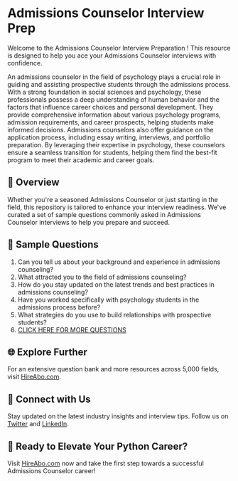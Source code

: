 # Admissions Counselor Interview Prep

Welcome to the Admissions Counselor Interview Preparation ! This resource is designed to help you ace your Admissions Counselor interviews with confidence.

An admissions counselor in the field of psychology plays a crucial role in guiding and assisting prospective students through the admissions process. With a strong foundation in social sciences and psychology, these professionals possess a deep understanding of human behavior and the factors that influence career choices and personal development. They provide comprehensive information about various psychology programs, admission requirements, and career prospects, helping students make informed decisions. Admissions counselors also offer guidance on the application process, including essay writing, interviews, and portfolio preparation. By leveraging their expertise in psychology, these counselors ensure a seamless transition for students, helping them find the best-fit program to meet their academic and career goals.

## 🚀 Overview

Whether you're a seasoned Admissions Counselor or just starting in the field, this repository is tailored to enhance your interview readiness. We've curated a set of sample questions commonly asked in Admissions Counselor interviews to help you prepare and succeed.

## 📝 Sample Questions

1. Can you tell us about your background and experience in admissions counseling?
2. What attracted you to the field of admissions counseling?
3. How do you stay updated on the latest trends and best practices in admissions counseling?
4. Have you worked specifically with psychology students in the admissions process before?
5. What strategies do you use to build relationships with prospective students?
6. [CLICK HERE FOR MORE QUESTIONS](https://hireabo.com/job/7_0_47/Admissions%20Counselor)

## 🌐 Explore Further

For an extensive question bank and more resources across 5,000 fields, visit [HireAbo.com](https://www.hireabo.com).

## 📱 Connect with Us

Stay updated on the latest industry insights and interview tips. Follow us on [Twitter](https://twitter.com/hireabo) and [LinkedIn](https://www.linkedin.com/in/hire-abo-3609972a8/).

## 🚀 Ready to Elevate Your Python Career?

Visit [HireAbo.com](https://www.hireabo.com) now and take the first step towards a successful Admissions Counselor career!